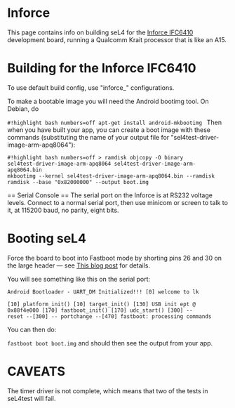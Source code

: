 # Inforce


This page contains info on building seL4 for the
[Inforce IFC6410](http://www.inforcelive.com/index.php?route=product/product&product_id=53) development board, running a Qualcomm Krait processor that
is like an A15.

# Building for the Inforce IFC6410
 To use default build config, use
"inforce_" configurations.

To make a bootable image you will need the Android bootimg tool. On
Debian, do

`#!highlight bash numbers=off apt-get install android-mkbootimg `
Then when you have built your app, you can create a boot image with
these commands (substituting the name of your output file for
"sel4test-driver-image-arm-apq8064"):
```
#!highlight bash numbers=off > ramdisk objcopy -O binary
sel4test-driver-image-arm-apq8064 sel4test-driver-image-arm-apq8064.bin
mkbootimg --kernel sel4test-driver-image-arm-apq8064.bin --ramdisk
ramdisk --base "0x82000000" --output boot.img
```
== Serial Console ==
The serial port on the Inforce is at RS232 voltage levels. Connect to a
normal serial port, then use minicom or screen to talk to it, at 115200
baud, no parity, eight bits.

# Booting seL4
 Force the board to boot into Fastboot mode by shorting
pins 26 and 30 on the large header — see
[This blog post](https://web.archive.org/web/20150526213626/http://mydragonboard.org/2013/forcing-ifc6410-into-fastboot) for details.

You will see something like this on the serial port:
```
Android Bootloader - UART_DM Initialized!!! [0] welcome to lk

[10] platform_init() [10] target_init() [130] USB init ept @
0x88f4e000 [170] fastboot_init() [170] udc_start() [300] --
reset --[300] -- portchange --[470] fastboot: processing commands
```
You can then do:

` fastboot boot boot.img ` and should then see the output from your
app.

# CAVEATS
 The timer driver is not complete, which means that two of
the tests in seL4test will fail.
